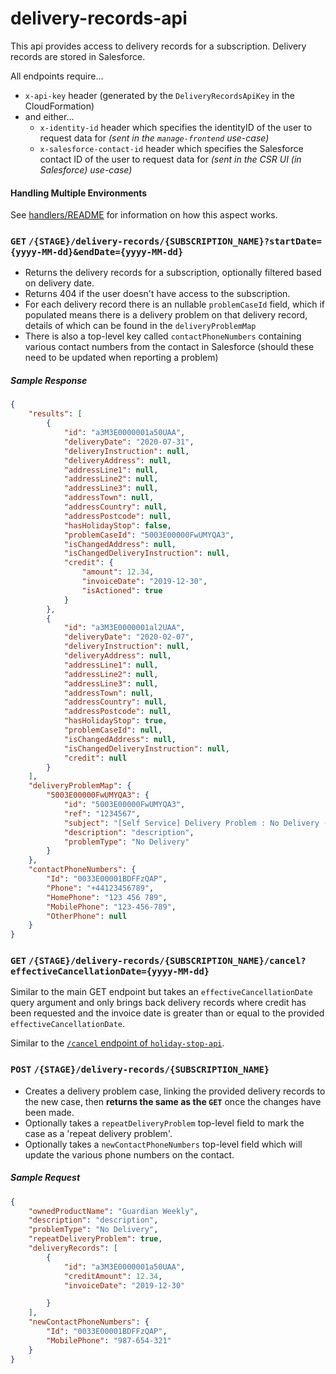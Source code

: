 # delivery-records-api

This api provides access to delivery records for a subscription. Delivery records are stored in Salesforce. 

All endpoints require...

- `x-api-key` header (generated by the `DeliveryRecordsApiKey` in the CloudFormation)
- and either...
  - `x-identity-id` header which specifies the identityID of the user to request data for _(sent in the `manage-frontend` use-case)_
  - `x-salesforce-contact-id` header which specifies the Salesforce contact ID of the user to request data for _(sent in the CSR UI (in Salesforce) use-case)_
  
#### Handling Multiple Environments
See [handlers/README](../README.md#3rd-party-service-environments) for information on how this aspect works.

### **`GET`** `/{STAGE}/delivery-records/{SUBSCRIPTION_NAME}?startDate={yyyy-MM-dd}&endDate={yyyy-MM-dd}`

- Returns the delivery records for a subscription, optionally filtered based on delivery date.
- Returns 404 if the user doesn't have access to the subscription.
- For each delivery record there is an nullable `problemCaseId` field, which if populated means there is a delivery problem on that delivery record, details of which can be found in the `deliveryProblemMap`
- There is also a top-level key called `contactPhoneNumbers` containing various contact numbers from the contact in Salesforce (should these need to be updated when reporting a problem)

##### Sample Response
```json
{
    "results": [
        {
            "id": "a3M3E0000001a50UAA",
            "deliveryDate": "2020-07-31",
            "deliveryInstruction": null,
            "deliveryAddress": null,
            "addressLine1": null,
            "addressLine2": null,
            "addressLine3": null,
            "addressTown": null,
            "addressCountry": null,
            "addressPostcode": null,
            "hasHolidayStop": false,
            "problemCaseId": "5003E00000FwUMYQA3",
            "isChangedAddress": null,
            "isChangedDeliveryInstruction": null,
            "credit": {
                "amount": 12.34,
                "invoiceDate": "2019-12-30",
                "isActioned": true
            }
        },
        {
            "id": "a3M3E0000001al2UAA",
            "deliveryDate": "2020-02-07",
            "deliveryInstruction": null,
            "deliveryAddress": null,
            "addressLine1": null,
            "addressLine2": null,
            "addressLine3": null,
            "addressTown": null,
            "addressCountry": null,
            "addressPostcode": null,
            "hasHolidayStop": true,
            "problemCaseId": null,
            "isChangedAddress": null,
            "isChangedDeliveryInstruction": null,
            "credit": null
        }
    ],
    "deliveryProblemMap": {
        "5003E00000FwUMYQA3": {
            "id": "5003E00000FwUMYQA3",
            "ref": "1234567",
            "subject": "[Self Service] Delivery Problem : No Delivery (Guardian Weekly - A-S00080535)",
            "description": "description",
            "problemType": "No Delivery"
        }
    },
    "contactPhoneNumbers": {
        "Id": "0033E00001BDFFzQAP",
        "Phone": "+44123456789",
        "HomePhone": "123 456 789",
        "MobilePhone": "123-456-789",
        "OtherPhone": null
    }
}
```

### **`GET`** `/{STAGE}/delivery-records/{SUBSCRIPTION_NAME}/cancel?effectiveCancellationDate={yyyy-MM-dd}`
Similar to the main GET endpoint but takes an `effectiveCancellationDate` query argument and only brings back delivery records where credit has been requested and the invoice date is greater than or equal to the provided `effectiveCancellationDate`.

Similar to the [`/cancel` endpoint of `holiday-stop-api`](https://github.com/guardian/support-service-lambdas/tree/main/handlers/holiday-stop-api#get-stagehsrsubscription_namecanceleffectivecancellationdateyyyy-mm-dd).

### `POST` `/{STAGE}/delivery-records/{SUBSCRIPTION_NAME}`

- Creates a delivery problem case, linking the provided delivery records to the new case, then **returns the same as the `GET`** once the changes have been made.
- Optionally takes a `repeatDeliveryProblem` top-level field to mark the case as a 'repeat delivery problem'.
- Optionally takes a `newContactPhoneNumbers` top-level field which will update the various phone numbers on the contact.

##### Sample Request
```json
{
    "ownedProductName": "Guardian Weekly",
    "description": "description",
    "problemType": "No Delivery",
    "repeatDeliveryProblem": true,
    "deliveryRecords": [
    	{
    		"id": "a3M3E0000001a50UAA",
    		"creditAmount": 12.34,
    		"invoiceDate": "2019-12-30"

    	}
    ],
    "newContactPhoneNumbers": {
        "Id": "0033E00001BDFFzQAP",
        "MobilePhone": "987-654-321"
    }
}
```
